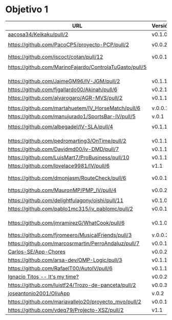 # Objetivo 1

| URL                                        | Versión | Alcanzado |
|--------------------------------------------|---------|-----------|
| [aacosa34/Keikaku/pull/2](https://github.com/aacosa34/Keikaku/pull/2)| v0.1.0 |  ✓ |
| <!-- Enlace de ArturoAcf --> | | |
| https://github.com/PacoCP5/proyecto-PCP/pull/2 | v0.0.2 |  ✓ |
| <!-- Enlace de SixtoCoca --> | | |
| <!-- Enlace de C V C --> | | |
| https://github.com/iscoct/cotan/pull/12 | v0.0.1 |  ✓ |
| <!-- Enlace de D H J M --> | | |
| https://github.com/MarinoFajardo/ControlaTuGasto/pull/5 | | ✓ |
| <!-- Enlace de F V J A --> | | |
| <!-- Enlace de pabloFernandezRR --> | | |
| <!-- Enlace de dfolcha --> | | |
| https://github.com/JaimeGM96/IV-JGM/pull/2 | v0.1.1 | ✓ |
| https://github.com/fjgallardo00/Akinah/pull/6 | v0.2.1 | |
| https://github.com/alvarogaro/AGR-MVS/pull/2 |v0.1.1| ✓ |
| <!-- Enlace de Juanmihdz --> | | |
| https://github.com/martahuetem/IV_HorseMatch/pull/6 |v.0.0.1 | |
| https://github.com/manujurado1/SportsBar-IV/pull/5 |v.0.1 | |
| <!-- Enlace de JoseCarlosJC --> | | |
| https://github.com/albegadel/IV-SLA/pull/4 |v0.1.1 | |
| <!-- Enlace de adrianlc3 --> | | |
| <!-- Enlace de JesusJMMA --> | | |
| <!-- Enlace de Gundisalvus2 --> | | |
| https://github.com/pedromarting3/OnTime/pull/2 | v0.1.1 | ✓ |
| https://github.com/Davidmd00/iv-DMD/pull/7 | v0.1.1| |
| https://github.com/LuisMart7/ProBusiness/pull/10 | v0.1.1 | |
| https://github.com/lovelace9981/IV/pull/6 | v1.1 | |
| <!-- Enlace de PabloSpiegel --> | | |
| <!-- Enlace de M M J M --> | | |
| https://github.com/dmonjasm/RouteCheck/pull/6 | v0.0.1 |  ✓ |
| <!-- Enlace de santim15 --> | | |
| <!-- Enlace de M P I --> | | |
| https://github.com/MauronMP/PMP_IV/pull/4 | v0.0.2 | ✓ |
| <!-- Enlace de amogue73 --> | | |
| https://github.com/delightfulagony/oishi/pull/11 | v0.1.0 | ✓ |
| https://github.com/pablo1mc315/iv_pablomc/pull/2 | v0.0.1 | ✓  |
| <!-- Enlace de antoniojesuus --> | | |
| <!-- Enlace de ottoeprz --> | | |
| <!-- Enlace de danielsp13 --> | | |
| https://github.com/jmramirezG/WhatCook/pull/6 | v0.1.0 | ✓ |
| <!-- Enlace de chowfie --> | | |
| <!-- Enlace de crdelapuente --> | | |
| https://github.com/fjromeero/MusicalFriends/pull/3 | v.0.0.2 | |
| https://github.com/marcosrmartin/PerroAndaluz/pull/7 | v0.0.1 | ✓ |
| [Carlos-SE/App-Chores](https://github.com/Carlos-SE/App-chores/pull/4) | v0.0.2 | |
| https://github.com/arsa-dev/OMP-Logic/pull/3 | v0.1.1 |  ✓ |
| https://github.com/RafaelT00/AutoIV/pull/6 | v0.1.1 | |
| [Ignacio Titos -- It's my time?](https://github.com/ignaciotitos/IV---HealthForAll/pull/8) | v0.0.2 | |
| https://github.com/luistf24/Trozo-de-panceta/pull/2 | v0.0.3 |  ✓ |
| [joseantonio2001/OlivApp](https://github.com/joseantonio2001/OlivApp/pull/2) | v.0.2 | |
| https://github.com/mariavallejo20/proyecto_mvo/pull/2 | v0.0.1 |  ✓ |
| https://github.com/vdeq79/Projecto-XSZ/pull/2 | v1.1 | ✓  |

